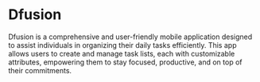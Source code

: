 # Dfusion
Dfusion is a comprehensive and user-friendly mobile application designed to assist individuals in organizing their daily tasks efficiently. This app allows users to create and manage task lists, each with customizable attributes, empowering them to stay focused, productive, and on top of their commitments.
